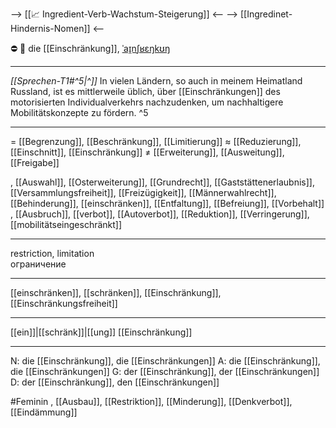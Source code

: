 --> [[📈 Ingredient-Verb-Wachstum-Steigerung]] <--
--> [[Ingredinet-Hindernis-Nomen]] <--

⛔ 🔴 die [[Einschränkung]], [ˈaɪ̯nʃʁɛŋkʊŋ](https://youglish.com/pronounce/Einschränkung/german)

---
*[[Sprechen-T1#^5|^]]* In vielen Ländern, so auch in meinem Heimatland Russland, ist es mittlerweile üblich, über [[Einschränkungen]] des motorisierten Individualverkehrs nachzudenken, um nachhaltigere Mobilitätskonzepte zu fördern. ^5


---
= [[Begrenzung]], [[Beschränkung]], [[Limitierung]]
≈ [[Reduzierung]], [[Einschnitt]], [[Einschränkung]]
≠ [[Erweiterung]], [[Ausweitung]], [[Freigabe]]

, [[Auswahl]], [[Osterweiterung]], [[Grundrecht]], [[Gaststättenerlaubnis]], [[Versammlungsfreiheit]], [[Freizügigkeit]], [[Männerwahlrecht]], [[Behinderung]], [[einschränken]], [[Entfaltung]], [[Befreiung]], [[Vorbehalt]]
, [[Ausbruch]], [[verbot]], [[Autoverbot]], [[Reduktion]], [[Verringerung]], [[mobilitätseingeschränkt]]

---
restriction, limitation  
ограничение

---
[[einschränken]], [[schränken]], [[Einschränkung]], [[Einschränkungsfreiheit]]

---
[[ein]]|[[schränk]]|[[ung]]
[[Einschränkung]]


---
N: die [[Einschränkung]], die [[Einschränkungen]]
A: die [[Einschränkung]], die [[Einschränkungen]]
G: der [[Einschränkung]], der [[Einschränkungen]]
D: der [[Einschränkung]], den [[Einschränkungen]]

#Feminin , [[Ausbau]], [[Restriktion]], [[Minderung]], [[Denkverbot]], [[Eindämmung]]